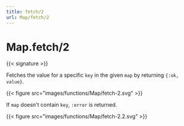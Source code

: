 ```yaml
---
title: fetch/2
url: Map/fetch/2
---
```


# Map.fetch/2

{{< signature >}}

Fetches the value for a specific `key` in the given `map` by returning `{:ok, value}`.

{{< figure src="images/functions/Map/fetch-2.svg" >}}

If `map` doesn't contain `key`, `:error` is returned.

{{< figure src="images/functions/Map/fetch-2.2.svg" >}}
